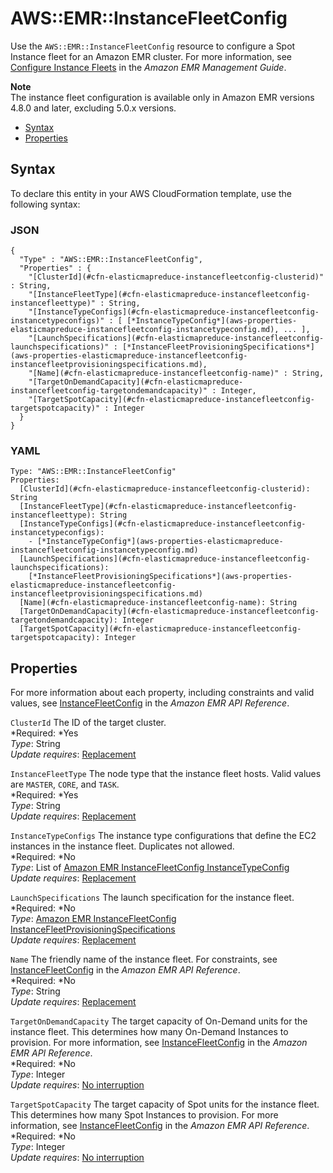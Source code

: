 # AWS::EMR::InstanceFleetConfig<a name="aws-resource-elasticmapreduce-instancefleetconfig"></a>

Use the `AWS::EMR::InstanceFleetConfig` resource to configure a Spot Instance fleet for an Amazon EMR cluster\. For more information, see [Configure Instance Fleets](http://docs.aws.amazon.com/emr/latest/ManagementGuide/emr-instance-fleet.html) in the *Amazon EMR Management Guide*\.

**Note**  
The instance fleet configuration is available only in Amazon EMR versions 4\.8\.0 and later, excluding 5\.0\.x versions\.


+ [Syntax](#aws-resource-elasticmapreduce-instancefleetconfig-syntax)
+ [Properties](#w3ab2c21c10d620c11)

## Syntax<a name="aws-resource-elasticmapreduce-instancefleetconfig-syntax"></a>

To declare this entity in your AWS CloudFormation template, use the following syntax:

### JSON<a name="aws-resource-elasticmapreduce-instancefleetconfig-syntax.json"></a>

```
{
  "Type" : "AWS::EMR::InstanceFleetConfig",
  "Properties" : {
    "[ClusterId](#cfn-elasticmapreduce-instancefleetconfig-clusterid)" : String,
    "[InstanceFleetType](#cfn-elasticmapreduce-instancefleetconfig-instancefleettype)" : String,
    "[InstanceTypeConfigs](#cfn-elasticmapreduce-instancefleetconfig-instancetypeconfigs)" : [ [*InstanceTypeConfig*](aws-properties-elasticmapreduce-instancefleetconfig-instancetypeconfig.md), ... ],
    "[LaunchSpecifications](#cfn-elasticmapreduce-instancefleetconfig-launchspecifications)" : [*InstanceFleetProvisioningSpecifications*](aws-properties-elasticmapreduce-instancefleetconfig-instancefleetprovisioningspecifications.md),
    "[Name](#cfn-elasticmapreduce-instancefleetconfig-name)" : String,
    "[TargetOnDemandCapacity](#cfn-elasticmapreduce-instancefleetconfig-targetondemandcapacity)" : Integer,      
    "[TargetSpotCapacity](#cfn-elasticmapreduce-instancefleetconfig-targetspotcapacity)" : Integer
  }
}
```

### YAML<a name="aws-resource-elasticmapreduce-instancefleetconfig-syntax.yaml"></a>

```
Type: "AWS::EMR::InstanceFleetConfig"
Properties: 
  [ClusterId](#cfn-elasticmapreduce-instancefleetconfig-clusterid): String
  [InstanceFleetType](#cfn-elasticmapreduce-instancefleetconfig-instancefleettype): String
  [InstanceTypeConfigs](#cfn-elasticmapreduce-instancefleetconfig-instancetypeconfigs):
    - [*InstanceTypeConfig*](aws-properties-elasticmapreduce-instancefleetconfig-instancetypeconfig.md)
  [LaunchSpecifications](#cfn-elasticmapreduce-instancefleetconfig-launchspecifications):
    [*InstanceFleetProvisioningSpecifications*](aws-properties-elasticmapreduce-instancefleetconfig-instancefleetprovisioningspecifications.md)
  [Name](#cfn-elasticmapreduce-instancefleetconfig-name): String
  [TargetOnDemandCapacity](#cfn-elasticmapreduce-instancefleetconfig-targetondemandcapacity): Integer
  [TargetSpotCapacity](#cfn-elasticmapreduce-instancefleetconfig-targetspotcapacity): Integer
```

## Properties<a name="w3ab2c21c10d620c11"></a>

For more information about each property, including constraints and valid values, see [InstanceFleetConfig](http://docs.aws.amazon.com/ElasticMapReduce/latest/API/API_InstanceFleetConfig.html) in the *Amazon EMR API Reference*\.

`ClusterId`  <a name="cfn-elasticmapreduce-instancefleetconfig-clusterid"></a>
The ID of the target cluster\.  
*Required: *Yes  
*Type*: String  
*Update requires*: [Replacement](using-cfn-updating-stacks-update-behaviors.md#update-replacement)

`InstanceFleetType`  <a name="cfn-elasticmapreduce-instancefleetconfig-instancefleettype"></a>
The node type that the instance fleet hosts\. Valid values are `MASTER`, `CORE`, and `TASK`\.  
*Required: *Yes  
*Type*: String  
*Update requires*: [Replacement](using-cfn-updating-stacks-update-behaviors.md#update-replacement)

`InstanceTypeConfigs`  <a name="cfn-elasticmapreduce-instancefleetconfig-instancetypeconfigs"></a>
The instance type configurations that define the EC2 instances in the instance fleet\. Duplicates not allowed\.  
*Required: *No  
*Type*: List of [Amazon EMR InstanceFleetConfig InstanceTypeConfig](aws-properties-elasticmapreduce-instancefleetconfig-instancetypeconfig.md)  
*Update requires*: [Replacement](using-cfn-updating-stacks-update-behaviors.md#update-replacement)

`LaunchSpecifications`  <a name="cfn-elasticmapreduce-instancefleetconfig-launchspecifications"></a>
The launch specification for the instance fleet\.  
*Required: *No  
*Type*: [Amazon EMR InstanceFleetConfig InstanceFleetProvisioningSpecifications](aws-properties-elasticmapreduce-instancefleetconfig-instancefleetprovisioningspecifications.md)  
*Update requires*: [Replacement](using-cfn-updating-stacks-update-behaviors.md#update-replacement)

`Name`  <a name="cfn-elasticmapreduce-instancefleetconfig-name"></a>
The friendly name of the instance fleet\. For constraints, see [InstanceFleetConfig](http://docs.aws.amazon.com/ElasticMapReduce/latest/API/API_InstanceFleetConfig.html) in the *Amazon EMR API Reference*\.  
*Required: *No  
*Type*: String  
*Update requires*: [Replacement](using-cfn-updating-stacks-update-behaviors.md#update-replacement)

`TargetOnDemandCapacity`  <a name="cfn-elasticmapreduce-instancefleetconfig-targetondemandcapacity"></a>
The target capacity of On\-Demand units for the instance fleet\. This  determines how many On\-Demand Instances to provision\. For more information, see [InstanceFleetConfig](http://docs.aws.amazon.com/ElasticMapReduce/latest/API/API_InstanceFleetConfig.html) in the *Amazon EMR API Reference*\.  
*Required: *No  
*Type*: Integer  
*Update requires*: [No interruption](using-cfn-updating-stacks-update-behaviors.md#update-no-interrupt)

`TargetSpotCapacity`  <a name="cfn-elasticmapreduce-instancefleetconfig-targetspotcapacity"></a>
The target capacity of Spot units for the instance fleet\. This determines how many Spot Instances to provision\. For more information, see [InstanceFleetConfig](http://docs.aws.amazon.com/ElasticMapReduce/latest/API/API_InstanceFleetConfig.html) in the *Amazon EMR API Reference*\.  
*Required: *No  
*Type*: Integer  
*Update requires*: [No interruption](using-cfn-updating-stacks-update-behaviors.md#update-no-interrupt)